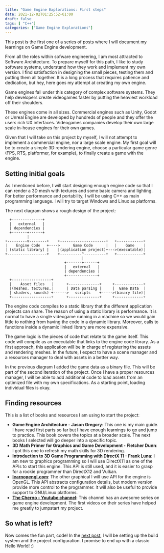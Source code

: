 ```yaml
---
title: "Game Engine Explorations: First steps"
date: 2021-12-02T01:25:52+01:00
draft: false
tags: [ "C++"]
categories: ["Game Engine Explorations"]
---
```


This post is the first one of a series of posts where I will document my learnings on Game Engine development.
<!--more-->

From all the roles within sofware engineering, I am most attracted to Software Architecture. To prepare myself for this path, I like to study software systems, understand how they work and implement my own version. I find satisfaction in designing the small pieces, testing them and putting them all together. It is a long process that requires patience and dedication, but hey, here goes my attempt at creating my own engine.

Game engines fall under this category of complex software systems. They help developers create videogames faster by putting the heaviest workload off their shoulders.

These engines come in all sizes. Commercial engines such as Unity, Godot or Unreal Engine are developed by hundreds of people and they offer the users rich UX interfaces. Videogames companies develop their own large scale in-house engines for their own games.

Given that I will take on this project by myself, I will not attempt to implement a commercial engine, nor a large scale engine. My first goal will be to create a simple 3D rendering engine, choose a particular game genre (FPS, RTS, platformer, for example), to finally create a game with the engine.

## Setting initial goals

As I mentioned before, I will start designing enough engine code so that I can render a 3D mesh with textures and some basic camera and lighting. For better performance and portability, I will be using C++ as main programming language. I will try to target Windows and Linux as platforms.

The next diagram shows a rough design of the project:

```
  +--------------+
  |   external   |
  | dependencies |
  +-------+------+
          |
+---------v--------+    +---------------------+   +------------+
|    Engine Code   +---->      Game Code      |   |    Game    |
| (static library) |    |(application project)+--->(executable)|
+------------------+    +----------^----------+   +------------+
                                   |
                           +-------+------+
                           |   external   |
                           | dependencies |
                           +--------------+
  +------------------+
  |    Asset files   |      +--------------+     +-------------+
  |(meshes, textures,|      | Data parsing |     |  Game Data  |
  | shaders, sounds) +------>   scripts    +----->(binary file)|
  +------------------+      +--------------+     +-------------+

```

The engine code compiles to a static library that the different application projects can share. The reason of using a static library is performance. It is normal to have a single videogame running in a machine so we would gain little to nothing from having the code in a dynamic library. Moreover, calls to functions inside a dynamic linked library are more expensive.

The game logic is the pieces of code that relate to the game itself. This code will compile as an executable that links to the engine code library. As a first approach, this application will be in charge of registering the assets and rendering meshes. In the future, I expect to have a scene manager and a resources manager to deal with assets in a better way.

In the previous diagram I added the game data as a binary file. This will be part of the second iteration of the project. Once I have a proper resources manager, I will be able to add additional code to load assets from an optimized file with my own specifications. As a starting point, loading individual files is okay.

## Finding resources

This is a list of books and resources I am using to start the project:

+ **Game Engine Architecture - Jason Gregory**: This one is my main guide. I have read first parts so far but I have enough learnings to go and jump to practice. This book covers the topics at a broader scale. The next books I selected will go deeper into a specific topic.
+ **3D Math Primer for Graphics and Game Development - Fletcher Dunn**: I got this one to refresh my math skills for 3D rendering.
+ **Introduction to 3D Game Programming with DirectX 11 - Frank Luna**: I am new to graphics programming so I will use DirectX11 as one of the APIs to start this engine. This API is still used, and it is easier to grasp for a rookie programmer than DirectX12 and Vulkan.
+ **[learnopengl.com](https://learnopengl.com/)**: The other graphical I will use API for the engine is OpenGL. This API abstracts configuration details, but modern version provide more control to the programmer. It will also be useful to provide support to GNU/Linux platforms.
+ **[The Cherno - Youtube channel](https://www.youtube.com/channel/UCQ-W1KE9EYfdxhL6S4twUNw)**: This channel has an awesome series on game engine development. The first videos on their series have helped me greatly to jumpstart my project.

## So what is left?

Now comes the fun part, code! In the [next post](/post/game-engine-explorations-hello-world/), I will be setting up the build system and the project configuration. I promise to end up with a classic Hello World! :)




